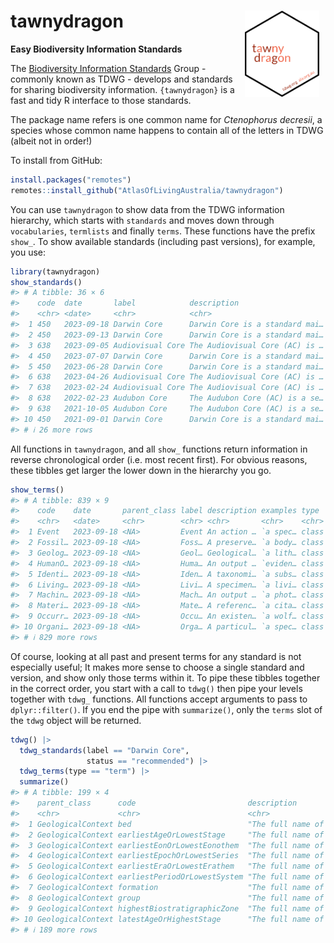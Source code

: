 
<!-- README.md is generated from README.Rmd. Please edit that file -->

# tawnydragon <img src="man/figures/logo.png" align="right" style="margin: 0px 10px 0px 10px;" alt="" height="138"/>

**Easy Biodiversity Information Standards**

The [Biodiversity Information Standards](http://www.tdwg.org) Group -
commonly known as TDWG - develops and standards for sharing biodiversity
information. `{tawnydragon}` is a fast and tidy R interface to those
standards.

The package name refers is one common name for *Ctenophorus decresii*, a
species whose common name happens to contain all of the letters in TDWG
(albeit not in order!)

To install from GitHub:

``` r
install.packages("remotes")
remotes::install_github("AtlasOfLivingAustralia/tawnydragon")
```

You can use `tawnydragon` to show data from the TDWG information
hierarchy, which starts with `standards` and moves down through
`vocabularies`, `termlists` and finally `terms`. These functions have
the prefix `show_`. To show available standards (including past
versions), for example, you use:

``` r
library(tawnydragon)
show_standards()
#> # A tibble: 36 × 6
#>    code  date       label            description                    status key  
#>    <chr> <date>     <chr>            <chr>                          <chr>  <chr>
#>  1 450   2023-09-18 Darwin Core      Darwin Core is a standard mai… recom… http…
#>  2 450   2023-09-13 Darwin Core      Darwin Core is a standard mai… super… http…
#>  3 638   2023-09-05 Audiovisual Core The Audiovisual Core (AC) is … recom… http…
#>  4 450   2023-07-07 Darwin Core      Darwin Core is a standard mai… super… http…
#>  5 450   2023-06-28 Darwin Core      Darwin Core is a standard mai… super… http…
#>  6 638   2023-04-26 Audiovisual Core The Audiovisual Core (AC) is … super… http…
#>  7 638   2023-02-24 Audiovisual Core The Audiovisual Core (AC) is … super… http…
#>  8 638   2022-02-23 Audubon Core     The Audubon Core (AC) is a se… super… http…
#>  9 638   2021-10-05 Audubon Core     The Audubon Core (AC) is a se… super… http…
#> 10 450   2021-09-01 Darwin Core      Darwin Core is a standard mai… super… http…
#> # ℹ 26 more rows
```

All functions in `tawnydragon`, and all `show_` functions return
information in reverse chronological order (i.e. most recent first). For
obvious reasons, these tibbles get larger the lower down in the
hierarchy you go.

``` r
show_terms()
#> # A tibble: 839 × 9
#>    code    date       parent_class label description examples type  status key  
#>    <chr>   <date>     <chr>        <chr> <chr>       <chr>    <chr> <chr>  <chr>
#>  1 Event   2023-09-18 <NA>         Event An action … `a spec… class recom… http…
#>  2 Fossil… 2023-09-18 <NA>         Foss… A preserve… `a body… class recom… http…
#>  3 Geolog… 2023-09-18 <NA>         Geol… Geological… `a lith… class recom… http…
#>  4 HumanO… 2023-09-18 <NA>         Huma… An output … `eviden… class recom… http…
#>  5 Identi… 2023-09-18 <NA>         Iden… A taxonomi… `a subs… class recom… http…
#>  6 Living… 2023-09-18 <NA>         Livi… A specimen… `a livi… class recom… http…
#>  7 Machin… 2023-09-18 <NA>         Mach… An output … `a phot… class recom… http…
#>  8 Materi… 2023-09-18 <NA>         Mate… A referenc… `a cita… class recom… http…
#>  9 Occurr… 2023-09-18 <NA>         Occu… An existen… `a wolf… class recom… http…
#> 10 Organi… 2023-09-18 <NA>         Orga… A particul… `a spec… class recom… http…
#> # ℹ 829 more rows
```

Of course, looking at all past and present terms for any standard is not
especially useful; It makes more sense to choose a single standard and
version, and show only those terms within it. To pipe these tibbles
together in the correct order, you start with a call to `tdwg()` then
pipe your levels together with `tdwg_` functions. All functions accept
arguments to pass to `dplyr::filter()`. If you end the pipe with
`summarize()`, only the `terms` slot of the `tdwg` object will be
returned.

``` r
tdwg() |>
  tdwg_standards(label == "Darwin Core",
                 status == "recommended") |>
  tdwg_terms(type == "term") |>
  summarize()
#> # A tibble: 199 × 4
#>    parent_class      code                         description             status
#>    <chr>             <chr>                        <chr>                   <chr> 
#>  1 GeologicalContext bed                          "The full name of the … recom…
#>  2 GeologicalContext earliestAgeOrLowestStage     "The full name of the … recom…
#>  3 GeologicalContext earliestEonOrLowestEonothem  "The full name of the … recom…
#>  4 GeologicalContext earliestEpochOrLowestSeries  "The full name of the … recom…
#>  5 GeologicalContext earliestEraOrLowestErathem   "The full name of the … recom…
#>  6 GeologicalContext earliestPeriodOrLowestSystem "The full name of the … recom…
#>  7 GeologicalContext formation                    "The full name of the … recom…
#>  8 GeologicalContext group                        "The full name of the … recom…
#>  9 GeologicalContext highestBiostratigraphicZone  "The full name of the … recom…
#> 10 GeologicalContext latestAgeOrHighestStage      "The full name of the … recom…
#> # ℹ 189 more rows
```
